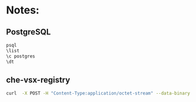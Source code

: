 # Notes:

## PostgreSQL

```bash
psql
\list
\c postgres
\dt

```

## che-vsx-registry

```bash
curl  -X POST -H "Content-Type:application/octet-stream" --data-binary @cnshenj.vscode-task-manager-1.0.0.vsix https://cgruver-che-vsx-registry-https-quarkus.apps.sno-1.my.awesome.lab/admin/upload
```
